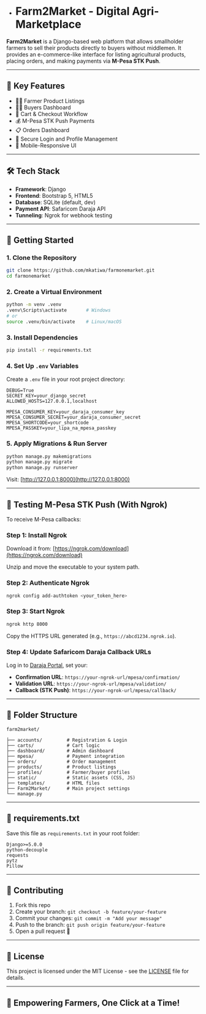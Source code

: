
* #  Farm2Market - Digital Agri-Marketplace

**Farm2Market** is a Django-based web platform that allows smallholder farmers to sell their products directly to buyers without middlemen. It provides an e-commerce-like interface for listing agricultural products, placing orders, and making payments via **M-Pesa STK Push**.

---

## 🌟 Key Features

* 👩‍🌾 Farmer Product Listings
* 👩‍🌾 Buyers Dashboard
* 🛒 Cart & Checkout Workflow
* 💰 M-Pesa STK Push Payments
* 📋 Orders  Dashboard
* 🔐 Secure Login and Profile Management
* 📱 Mobile-Responsive UI

---

## 🛠️ Tech Stack

* **Framework**: Django 
* **Frontend**: Bootstrap 5, HTML5
* **Database**: SQLite (default, dev)
* **Payment API**: Safaricom Daraja API
* **Tunneling**: Ngrok for webhook testing

---

## 🚀 Getting Started

### 1. Clone the Repository

```bash
git clone https://github.com/mkatiwa/farmonemarket.git
cd farmonemarket
```

### 2. Create a Virtual Environment

```bash
python -m venv .venv
.venv\Scripts\activate       # Windows
# or
source .venv/bin/activate    # Linux/macOS
```

### 3. Install Dependencies

```bash
pip install -r requirements.txt
```

### 4. Set Up `.env` Variables

Create a `.env` file in your root project directory:

```
DEBUG=True
SECRET_KEY=your_django_secret
ALLOWED_HOSTS=127.0.0.1,localhost

MPESA_CONSUMER_KEY=your_daraja_consumer_key
MPESA_CONSUMER_SECRET=your_daraja_consumer_secret
MPESA_SHORTCODE=your_shortcode
MPESA_PASSKEY=your_lipa_na_mpesa_passkey
```

### 5. Apply Migrations & Run Server

```bash
python manage.py makemigrations
python manage.py migrate
python manage.py runserver
```

Visit: [http://127.0.0.1:8000](http://127.0.0.1:8000)

---

## 📲 Testing M-Pesa STK Push (With Ngrok)

To receive M-Pesa callbacks:

### Step 1: Install Ngrok

Download it from: [https://ngrok.com/download](https://ngrok.com/download)

Unzip and move the executable to your system path.

### Step 2: Authenticate Ngrok

```bash
ngrok config add-authtoken <your_token_here>
```

### Step 3: Start Ngrok

```bash
ngrok http 8000
```

Copy the HTTPS URL generated (e.g., `https://abcd1234.ngrok.io`).

### Step 4: Update Safaricom Daraja Callback URLs

Log in to [Daraja Portal](https://developer.safaricom.co.ke), set your:

* **Confirmation URL**: `https://your-ngrok-url/mpesa/confirmation/`
* **Validation URL**: `https://your-ngrok-url/mpesa/validation/`
* **Callback (STK Push)**: `https://your-ngrok-url/mpesa/callback/`

---

## 📂 Folder Structure

```
farm2market/
️️️
├── accounts/         # Registration & Login
├── carts/            # Cart logic
├── dashboard/        # Admin dashboard
├── mpesa/            # Payment integration
├── orders/           # Order management
├── products/         # Product listings
├── profiles/         # Farmer/buyer profiles
├── static/           # Static assets (CSS, JS)
├── templates/        # HTML files
├── Farm2Market/      # Main project settings
└── manage.py
```

---

## 📅 requirements.txt

Save this file as `requirements.txt` in your root folder:

```
Django>=5.0.0
python-decouple
requests
pytz
Pillow
```

---

## 🤝 Contributing

1. Fork this repo
2. Create your branch: `git checkout -b feature/your-feature`
3. Commit your changes: `git commit -m "Add your message"`
4. Push to the branch: `git push origin feature/your-feature`
5. Open a pull request 🎉

---

## 📜 License

This project is licensed under the MIT License - see the [LICENSE](LICENSE) file for details.

---

## 💖 Empowering Farmers, One Click at a Time!
 
